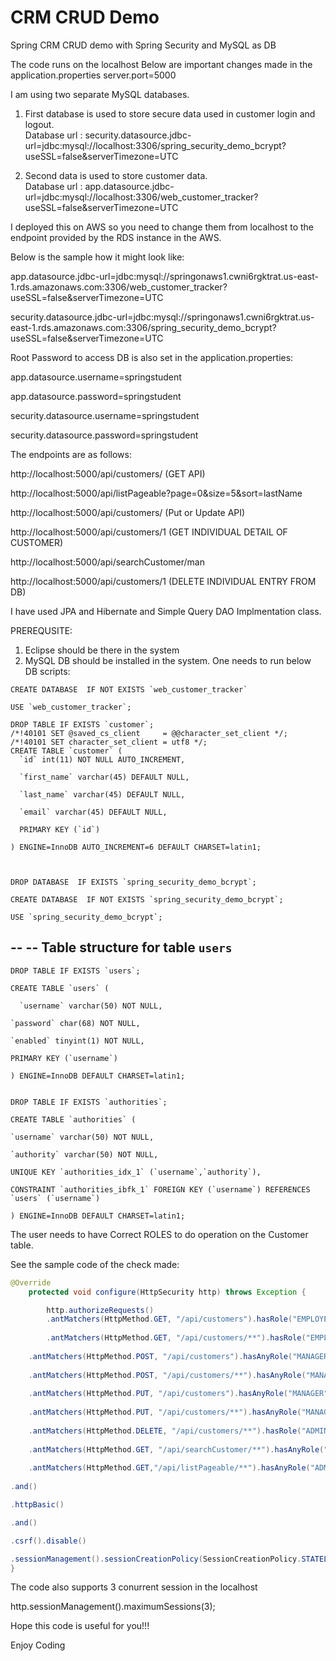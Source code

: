 # CRM CRUD Demo
Spring CRM CRUD demo with Spring Security and MySQL as DB

The code runs on the localhost
Below are important changes made in the application.properties 
server.port=5000

I am using two separate MySQL databases.
1. First database is used to store secure data used in customer login and logout.    
   Database url : security.datasource.jdbc-url=jdbc:mysql://localhost:3306/spring_security_demo_bcrypt?useSSL=false&serverTimezone=UTC

2. Second data is used to store customer data.     
  Database url : app.datasource.jdbc-url=jdbc:mysql://localhost:3306/web_customer_tracker?useSSL=false&serverTimezone=UTC

I deployed this on AWS so you need to change them from localhost to the endpoint provided by the RDS instance in the AWS.

Below is the sample how it might look like:

app.datasource.jdbc-url=jdbc:mysql://springonaws1.cwni6rgktrat.us-east-1.rds.amazonaws.com:3306/web_customer_tracker?useSSL=false&serverTimezone=UTC

security.datasource.jdbc-url=jdbc:mysql://springonaws1.cwni6rgktrat.us-east-1.rds.amazonaws.com:3306/spring_security_demo_bcrypt?useSSL=false&serverTimezone=UTC

Root Password to access DB is also set in the application.properties:

app.datasource.username=springstudent

app.datasource.password=springstudent

security.datasource.username=springstudent

security.datasource.password=springstudent


The endpoints are as follows:

http://localhost:5000/api/customers/   (GET API)

http://localhost:5000/api/listPageable?page=0&size=5&sort=lastName

http://localhost:5000/api/customers/   (Put or Update API)

http://localhost:5000/api/customers/1    (GET INDIVIDUAL DETAIL OF CUSTOMER)

http://localhost:5000/api/searchCustomer/man

http://localhost:5000/api/customers/1     (DELETE INDIVIDUAL ENTRY FROM DB)


I have used JPA and Hibernate and Simple Query DAO Implmentation class.

PREREQUSITE:
1. Eclipse should be there in the system
2. MySQL DB should be installed in the system.
One needs to run below DB scripts:

```
CREATE DATABASE  IF NOT EXISTS `web_customer_tracker` 

USE `web_customer_tracker`;

DROP TABLE IF EXISTS `customer`;
/*!40101 SET @saved_cs_client     = @@character_set_client */;
/*!40101 SET character_set_client = utf8 */;
CREATE TABLE `customer` (
  `id` int(11) NOT NULL AUTO_INCREMENT,
  
  `first_name` varchar(45) DEFAULT NULL,
  
  `last_name` varchar(45) DEFAULT NULL,
  
  `email` varchar(45) DEFAULT NULL,
  
  PRIMARY KEY (`id`)

) ENGINE=InnoDB AUTO_INCREMENT=6 DEFAULT CHARSET=latin1;



DROP DATABASE  IF EXISTS `spring_security_demo_bcrypt`;

CREATE DATABASE  IF NOT EXISTS `spring_security_demo_bcrypt`;

USE `spring_security_demo_bcrypt`;
```

--
-- Table structure for table `users`
--
```
DROP TABLE IF EXISTS `users`;

CREATE TABLE `users` (

  `username` varchar(50) NOT NULL,

`password` char(68) NOT NULL,

`enabled` tinyint(1) NOT NULL,

PRIMARY KEY (`username`)

) ENGINE=InnoDB DEFAULT CHARSET=latin1;


DROP TABLE IF EXISTS `authorities`;

CREATE TABLE `authorities` (

`username` varchar(50) NOT NULL,

`authority` varchar(50) NOT NULL,

UNIQUE KEY `authorities_idx_1` (`username`,`authority`),

CONSTRAINT `authorities_ibfk_1` FOREIGN KEY (`username`) REFERENCES `users` (`username`)

) ENGINE=InnoDB DEFAULT CHARSET=latin1;
```

The user needs to have Correct ROLES to do operation on the Customer table.

See the sample code of the check made:
```java
@Override
	protected void configure(HttpSecurity http) throws Exception {

		http.authorizeRequests()
		.antMatchers(HttpMethod.GET, "/api/customers").hasRole("EMPLOYEE")
    
		.antMatchers(HttpMethod.GET, "/api/customers/**").hasRole("EMPLOYEE")
		
    .antMatchers(HttpMethod.POST, "/api/customers").hasAnyRole("MANAGER", "ADMIN")
		
    .antMatchers(HttpMethod.POST, "/api/customers/**").hasAnyRole("MANAGER", "ADMIN")
		
    .antMatchers(HttpMethod.PUT, "/api/customers").hasAnyRole("MANAGER", "ADMIN")
		
    .antMatchers(HttpMethod.PUT, "/api/customers/**").hasAnyRole("MANAGER", "ADMIN")
		
    .antMatchers(HttpMethod.DELETE, "/api/customers/**").hasRole("ADMIN")
		
    .antMatchers(HttpMethod.GET, "/api/searchCustomer/**").hasAnyRole("ADMIN", "MANAGER")
		
    .antMatchers(HttpMethod.GET,"/api/listPageable/**").hasAnyRole("ADMIN","MANAGER")
		
.and()

.httpBasic()

.and()

.csrf().disable()

.sessionManagement().sessionCreationPolicy(SessionCreationPolicy.STATELESS);
}
```

The code also supports 3 conurrent session in the localhost

http.sessionManagement().maximumSessions(3);




Hope this code is useful for you!!!

Enjoy Coding




